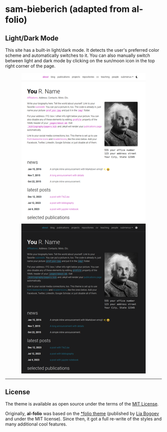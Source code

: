 # sam-bieberich (adapted from al-folio)

## Light/Dark Mode

This site has a built-in light/dark mode. It detects the user's preferred color scheme and automatically switches to it. You can also manually switch between light and dark mode by clicking on the sun/moon icon in the top right corner of the page.

<p align="center">
<img src="assets/img/readme_preview/light.png" width=400>
<img src="assets/img/readme_preview/dark.png" width=400>
</p>

---

## License

The theme is available as open source under the terms of the [MIT License](https://github.com/alshedivat/al-folio/blob/master/LICENSE).

Originally, **al-folio** was based on the [\*folio theme](https://github.com/bogoli/-folio) (published by [Lia Bogoev](https://liabogoev.com) and under the MIT license). Since then, it got a full re-write of the styles and many additional cool features.
